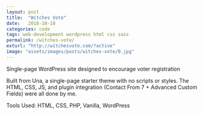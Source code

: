 ```yaml
---
layout: post
title:  "Witches Vote"
date:   2018-10-18
categories: code
tags: web-development wordpress html css sass
permalink: /witches-vote/
exturl: "http://witchesvote.com/?active"
image: "assets/images/posts/witches-vote/0.jpg"
---
```


<p class="post--full__excerpt">
	Single-page WordPress site designed to encourage voter registration
</p>

Built from Una, a single-page starter theme with no scripts or styles. The HTML, CSS, JS, and plugin integration (Contact From 7 + Advanced Custom Fields) were all done by me.

Tools Used: HTML, CSS, PHP, Vanilla, WordPress
